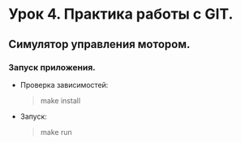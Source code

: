 # Урок 4. Практика работы с GIT.
## Симулятор управления мотором.
### Запуск приложения.
- Проверка зависимостей:
    >make install

- Запуск:
    >make run
